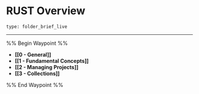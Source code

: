 # RUST Overview
 
```ccard
type: folder_brief_live
```
 
---

%% Begin Waypoint %%
- **[[0 - General]]**
- **[[1 - Fundamental Concepts]]**
- **[[2 - Managing Projects]]**
- **[[3 - Collections]]**

%% End Waypoint %%